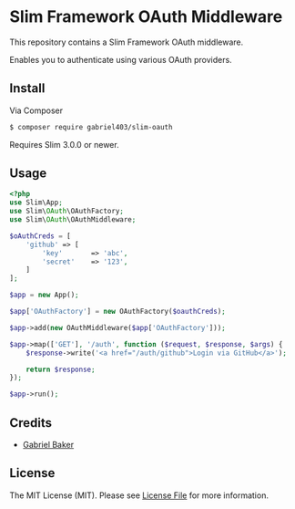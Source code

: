 # Slim Framework OAuth Middleware

This repository contains a Slim Framework OAuth middleware.

Enables you to authenticate using various OAuth providers.

## Install

Via Composer

``` bash
$ composer require gabriel403/slim-oauth
```

Requires Slim 3.0.0 or newer.

## Usage

```php
<?php
use Slim\App;
use Slim\OAuth\OAuthFactory;
use Slim\OAuth\OAuthMiddleware;

$oAuthCreds = [
    'github' => [
        'key'       => 'abc',
        'secret'    => '123',
    ]
];

$app = new App();

$app['OAuthFactory'] = new OAuthFactory($oauthCreds);

$app->add(new OAuthMiddleware($app['OAuthFactory']));

$app->map(['GET'], '/auth', function ($request, $response, $args) {
    $response->write('<a href="/auth/github">Login via GitHub</a>');

    return $response;
});

$app->run();
```

## Credits

- [Gabriel Baker](https://github.com/gabriel403)

## License

The MIT License (MIT). Please see [License File](LICENSE.md) for more information.
